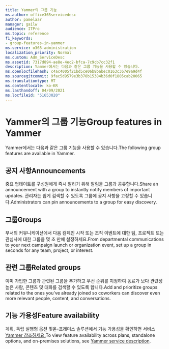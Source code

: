 ```yaml
---
title: Yammer의 그룹 기능
ms.author: office365servicedesc
author: pamelaar
manager: gailw
audience: ITPro
ms.topic: reference
f1_keywords:
- group-features-in-yammer
ms.service: o365-administration
localization_priority: Normal
ms.custom: Adm_ServiceDesc
ms.assetid: 7317d894-ae8e-4ec2-bfca-7c9cb7cc32f1
description: Yammer에서는 다음과 같은 그룹 기능을 사용할 수 있습니다.
ms.openlocfilehash: c4ac4005f21bd5ce06b8babec0163c367e9a9d4f
ms.sourcegitcommit: 9fac5d9579e3b370b15384b36d0f1805cab20065
ms.translationtype: MT
ms.contentlocale: ko-KR
ms.lasthandoff: 04/09/2021
ms.locfileid: "51653020"
---
```

# <a name="group-features-in-yammer"></a><span data-ttu-id="7c982-103">Yammer의 그룹 기능</span><span class="sxs-lookup"><span data-stu-id="7c982-103">Group features in Yammer</span></span>

<span data-ttu-id="7c982-104">Yammer에서는 다음과 같은 그룹 기능을 사용할 수 있습니다.</span><span class="sxs-lookup"><span data-stu-id="7c982-104">The following group features are available in Yammer.</span></span>
  
## <a name="announcements"></a><span data-ttu-id="7c982-105">공지 사항</span><span class="sxs-lookup"><span data-stu-id="7c982-105">Announcements</span></span>

<span data-ttu-id="7c982-106">중요 업데이트를 구성원에게 즉시 알리기 위해 알림을 그룹과 공유합니다.</span><span class="sxs-lookup"><span data-stu-id="7c982-106">Share an announcement with a group to instantly notify members of important updates.</span></span> <span data-ttu-id="7c982-107">관리자는 쉽게 검색할 수 있도록 그룹에 공지 사항을 고정할 수 있습니다.</span><span class="sxs-lookup"><span data-stu-id="7c982-107">Administrators can pin announcements to a group for easy discovery.</span></span>
  
## <a name="groups"></a><span data-ttu-id="7c982-108">그룹</span><span class="sxs-lookup"><span data-stu-id="7c982-108">Groups</span></span>

<span data-ttu-id="7c982-109">부서의 커뮤니케이션에서 다음 캠페인 시작 또는 조직 이벤트에 대한 팀, 프로젝트 또는 관심사에 대한 그룹을 몇 초 만에 설정하세요.</span><span class="sxs-lookup"><span data-stu-id="7c982-109">From departmental communications to your next campaign launch or organization event, set up a group in seconds for any team, project, or interest.</span></span>
  
## <a name="related-groups"></a><span data-ttu-id="7c982-110">관련 그룹</span><span class="sxs-lookup"><span data-stu-id="7c982-110">Related groups</span></span>

<span data-ttu-id="7c982-111">이미 가입한 그룹과 관련된 그룹을 추가하고 우선 순위를 지정하여 동료가 보다 관련성 높은 사람, 콘텐츠 및 대화를 검색할 수 있도록 합니다.</span><span class="sxs-lookup"><span data-stu-id="7c982-111">Add and prioritize groups related to the ones you've already joined so coworkers can discover even more relevant people, content, and conversations.</span></span>
  
## <a name="feature-availability"></a><span data-ttu-id="7c982-112">기능 가용성</span><span class="sxs-lookup"><span data-stu-id="7c982-112">Feature availability</span></span>

<span data-ttu-id="7c982-113">계획, 독립 실행형 옵션 및온-프레미스 솔루션에서 기능 가용성을 확인하면 서비스 [Yammer 참조하세요.](yammer-service-description.md)</span><span class="sxs-lookup"><span data-stu-id="7c982-113">To view feature availability across plans, standalone options, and on-premises solutions, see [Yammer service description](yammer-service-description.md).</span></span>
  